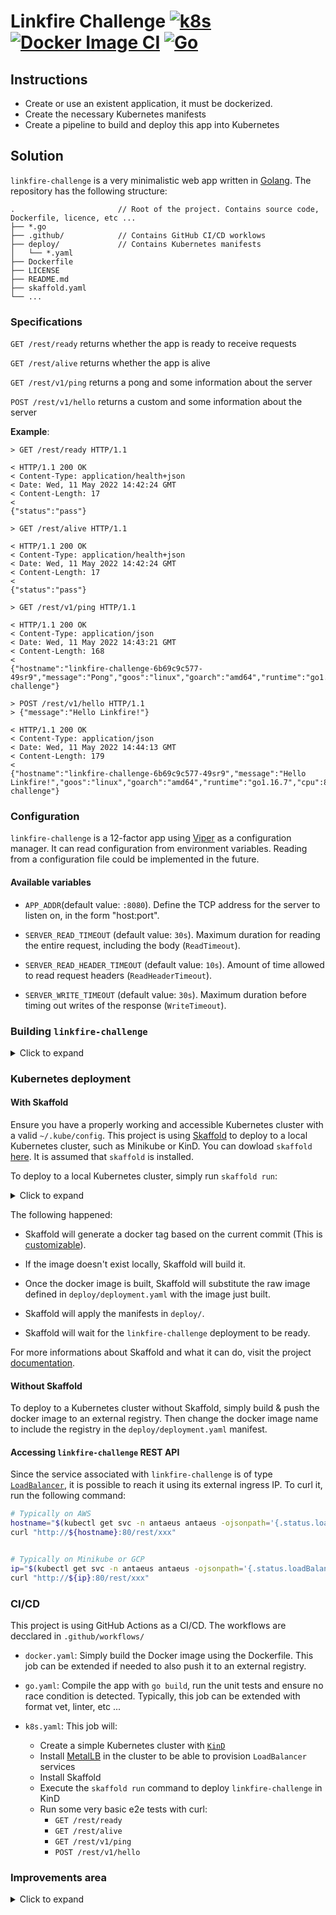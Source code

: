 # Linkfire Challenge [![k8s](https://github.com/lescactus/linkfire-challenge/actions/workflows/k8s.yml/badge.svg)](https://github.com/lescactus/linkfire-challenge/actions/workflows/k8s.yml) [![Docker Image CI](https://github.com/lescactus/linkfire-challenge/actions/workflows/docker.yml/badge.svg)](https://github.com/lescactus/linkfire-challenge/actions/workflows/docker.yml) [![Go](https://github.com/lescactus/linkfire-challenge/actions/workflows/go.yml/badge.svg)](https://github.com/lescactus/linkfire-challenge/actions/workflows/go.yml)

## Instructions

* Create or use an existent application, it must be dockerized.
* Create the necessary Kubernetes manifests
* Create a pipeline to build and deploy this app into Kubernetes

## Solution

`linkfire-challenge` is a very minimalistic web app written in [Golang](https://golang.org/).
The repository has the following structure:

```
.                       // Root of the project. Contains source code, Dockerfile, licence, etc ...
├── *.go
├── .github/            // Contains GitHub CI/CD worklows
├── deploy/             // Contains Kubernetes manifests
│   └── *.yaml
├── Dockerfile
├── LICENSE
├── README.md
├── skaffold.yaml
└── ...
```

### Specifications

`GET /rest/ready` returns whether the app is ready to receive requests

`GET /rest/alive` returns whether the app is alive

`GET /rest/v1/ping` returns a pong and some information about the server

`POST /rest/v1/hello` returns a custom and some information about the server

**Example**:

```
> GET /rest/ready HTTP/1.1

< HTTP/1.1 200 OK
< Content-Type: application/health+json
< Date: Wed, 11 May 2022 14:42:24 GMT
< Content-Length: 17
< 
{"status":"pass"}
```

```
> GET /rest/alive HTTP/1.1

< HTTP/1.1 200 OK
< Content-Type: application/health+json
< Date: Wed, 11 May 2022 14:42:24 GMT
< Content-Length: 17
< 
{"status":"pass"}
```

```
> GET /rest/v1/ping HTTP/1.1

< HTTP/1.1 200 OK
< Content-Type: application/json
< Date: Wed, 11 May 2022 14:43:21 GMT
< Content-Length: 168
< 
{"hostname":"linkfire-challenge-6b69c9c577-49sr9","message":"Pong","goos":"linux","goarch":"amd64","runtime":"go1.16.7","cpu":8,"application_name":"linkfire-challenge"}     
```

```
> POST /rest/v1/hello HTTP/1.1
> {"message":"Hello Linkfire!"}

< HTTP/1.1 200 OK
< Content-Type: application/json
< Date: Wed, 11 May 2022 14:44:13 GMT
< Content-Length: 179
<
{"hostname":"linkfire-challenge-6b69c9c577-49sr9","message":"Hello Linkfire!","goos":"linux","goarch":"amd64","runtime":"go1.16.7","cpu":8,"application_name":"linkfire-challenge"}    
```

### Configuration

`linkfire-challenge` is a 12-factor app using [Viper](https://github.com/spf13/viper) as a configuration manager. It can read configuration from environment variables. Reading from a configuration file could be implemented in the future.

#### Available variables

* `APP_ADDR`(default value: `:8080`). Define the TCP address for the server to listen on, in the form "host:port".

* `SERVER_READ_TIMEOUT` (default value: `30s`). Maximum duration for reading the entire request, including the body (`ReadTimeout`).

* `SERVER_READ_HEADER_TIMEOUT` (default value: `10s`). Amount of time allowed to read request headers (`ReadHeaderTimeout`).

* `SERVER_WRITE_TIMEOUT` (default value: `30s`). Maximum duration before timing out writes of the response (`WriteTimeout`).


### Building `linkfire-challenge`

<details>
<summary>Click to expand</summary>

#### From source with go

You need a working [go](https://golang.org/doc/install) toolchain (It has been developped and tested with go 1.16 and go 1.16 only, but should work with go >= 1.14). Refer to the official documentation for more information (or from your Linux/Mac/Windows distribution documentation to install it from your favorite package manager).

```sh
# Build from sources. Use the '-o' flag to change the compiled binary name
go build

# Default compiled binary is linkfire-challenge
# You can optionnaly move it somewhere in your $PATH to access it shell wide
./linkfire-challenge
```

#### From source with docker

If you don't have [go](https://golang.org/) installed but have docker, run the following command to build inside a docker container:

```sh
# Build from sources inside a docker container. Use the '-o' flag to change the compiled binary name
# Warning: the compiled binary belongs to root:root
docker run --rm -it -v "$PWD":/app -w /app golang:1.16 go build

# Default compiled binary is linkfire-challenge
# You can optionnaly move it somewhere in your $PATH to access it shell wide
./linkfire-challenge
```

#### From source with docker but built inside a docker image

If you don't want to pollute your computer with another program, `linkfire-challenge` comes with its own docker image:

```sh
docker build -t linkfire-challenge .

docker run --rm -p 8080:8080 linkfire-challenge
```

#### Unit tests

To run the test suite, run the following commands:

```sh
# Run the unit tests. Remove the '-v' flag to reduce verbosity
go test -v ./... 

# Get coverage to html format
go test -coverprofile -v /tmp/cover.out ./...
go tool cover -html=/tmp/cover.out -o /tmp/cover.out.html
```

</details>

### Kubernetes deployment

#### With Skaffold

Ensure you have a properly working and accessible Kubernetes cluster with a valid `~/.kube/config`. 
This project is using [Skaffold](https://skaffold.dev/) to deploy to a local Kubernetes cluster, such as Minikube or KinD. You can dowload `skaffold` [here](https://skaffold.dev/docs/install/#standalone-binary). It is assumed that `skaffold` is installed.

To deploy to a local Kubernetes cluster, simply run `skaffold run`:

<details>
<summary>Click to expand</summary>

```
$ skaffold run 
Generating tags...
 - linkfire-challenge -> linkfire-challenge:62fb7fa-dirty
Checking cache...
 - linkfire-challenge: Not found. Building
Starting build...
Found [kind-kind] context, using local docker daemon.
Building [linkfire-challenge]...
Target platforms: [linux/amd64]
[+] Building 23.3s (16/16) FINISHED                                                                                                                                                                                                            
 => [internal] load build definition from Dockerfile                                                                                                                                                                                      0.0s
 => => transferring dockerfile: 38B                                                                                                                                                                                                       0.0s
 => [internal] load .dockerignore                                                                                                                                                                                                         0.0s
 => => transferring context: 34B                                                                                                                                                                                                          0.0s
 => [internal] load metadata for docker.io/library/alpine:3                                                                                                                                                                               0.0s
 => [internal] load metadata for docker.io/library/golang:1.16-alpine                                                                                                                                                                     0.0s
 => [builder 1/6] FROM docker.io/library/golang:1.16-alpine                                                                                                                                                                               0.0s
 => [internal] load build context                                                                                                                                                                                                         0.0s
 => => transferring context: 12.99kB                                                                                                                                                                                                      0.0s
 => [stage-1 1/4] FROM docker.io/library/alpine:3                                                                                                                                                                                         0.0s
 => CACHED [builder 2/6] ADD go.* /go/src/                                                                                                                                                                                                0.0s
 => CACHED [builder 3/6] WORKDIR /go/src/                                                                                                                                                                                                 0.0s
 => [builder 4/6] RUN go mod download                                                                                                                                                                                                    19.9s
 => [builder 5/6] COPY . /go/src/                                                                                                                                                                                                         0.2s
 => [builder 6/6] RUN go build -o main                                                                                                                                                                                                    3.0s
 => CACHED [stage-1 2/4] RUN apk update     && apk add ca-certificates     && rm -rf /var/cache/apk*     && adduser -u 1000 -D -s /bin/sh app     && install -d -m 0750 -o app -g app /app                                                0.0s
 => CACHED [stage-1 3/4] WORKDIR /app                                                                                                                                                                                                     0.0s
 => CACHED [stage-1 4/4] COPY --from=builder /go/src/main /app                                                                                                                                                                            0.0s
 => exporting to image                                                                                                                                                                                                                    0.0s
 => => exporting layers                                                                                                                                                                                                                   0.0s
 => => writing image sha256:6276a5062a99b7ae078ba5dbddb108029258fd93a887a53332ed31fc89e318c3                                                                                                                                              0.0s
 => => naming to docker.io/library/linkfire-challenge:62fb7fa-dirty                                                                                                                                                                       0.0s
Build [linkfire-challenge] succeeded
Starting test...
Tags used in deployment:
 - linkfire-challenge -> linkfire-challenge:6276a5062a99b7ae078ba5dbddb108029258fd93a887a53332ed31fc89e318c3
Starting deploy...
Loading images into kind cluster nodes...
 - linkfire-challenge:6276a5062a99b7ae078ba5dbddb108029258fd93a887a53332ed31fc89e318c3 -> Loaded
Images loaded in 1.496 second
 - deployment.apps/linkfire-challenge created
 - service/linkfire-challenge created
 - serviceaccount/linkfire-challenge created
Waiting for deployments to stabilize...
 - deployment/linkfire-challenge: waiting for rollout to finish: 0 of 1 updated replicas are available...
 - deployment/linkfire-challenge is ready.
Deployments stabilized in 7.092 seconds
You can also run [skaffold run --tail] to get the logs
```

</details>


The following happened:

* Skaffold will generate a docker tag based on the current commit (This is [customizable](https://skaffold.dev/docs/references/yaml/#build-tagPolicy)).

* If the image doesn't exist locally, Skaffold will build it.

* Once the docker image is built, Skaffold will substitute the raw image defined in `deploy/deployment.yaml` with the image just built.

* Skaffold will apply the manifests in `deploy/`.

* Skaffold will wait for the `linkfire-challenge` deployment to be ready.

For more informations about Skaffold and what it can do, visit the project [documentation](https://skaffold.dev/docs/).

#### Without Skaffold

To deploy to a Kubernetes cluster without Skaffold, simply build & push the docker image to an external registry. Then change the docker image name to include the registry in the `deploy/deployment.yaml` manifest.

#### Accessing `linkfire-challenge` REST API

Since the service associated with `linkfire-challenge` is of type [`LoadBalancer`](https://kubernetes.io/docs/concepts/services-networking/service/#loadbalancer), it is possible to reach it using its external ingress IP. To curl it, run the following command:

```sh
# Typically on AWS
hostname="$(kubectl get svc -n antaeus antaeus -ojsonpath='{.status.loadBalancer.ingress[0].hostname}')"
curl "http://${hostname}:80/rest/xxx"


# Typically on Minikube or GCP
ip="$(kubectl get svc -n antaeus antaeus -ojsonpath='{.status.loadBalancer.ingress[0].ip}')"
curl "http://${ip}:80/rest/xxx"
```

### CI/CD

This project is using GitHub Actions as a CI/CD. The workflows are decclared in `.github/workflows/`

* `docker.yaml`: Simply build the Docker image using the Dockerfile. This job can be extended if needed to also push it to an external registry.

* `go.yaml`: Compile the app with `go build`, run the unit tests and ensure no race condition is detected. Typically, this job can be extended with format vet, linter, etc ...

* `k8s.yaml`: This job will:
    * Create a simple Kubernetes cluster with [`KinD`](https://kind.sigs.k8s.io/)
    * Install [MetalLB](https://metallb.org/) in the cluster to be able to provision `LoadBalancer` services
    * Install Skaffold
    * Execute the `skaffold run` command to deploy `linkfire-challenge` in KinD
    * Run some very basic e2e tests with curl:
        * `GET /rest/ready`
        * `GET /rest/alive`
        * `GET /rest/v1/ping`
        * `POST /rest/v1/hello`

### Improvements area

<details>
<summary>Click to expand</summary>

`linkfire-challenge` is a very minimalistic service far from being "production ready" (and it could even be written with less lines of code). Some area of improvements might include but not limited to:

* Avoid using `io.ReadAll` in `Hello()` as it loads all the request body into memory, leading to a possible memory exhaustion (and possible Denial Of Service). Better use a `bytes.Buffer` or `io.Copy` instead

* Provide structured (json) logging to stdout with tiered log levels (fatal, error, warn, info, debug, trace) and without sensitive information

* Provide metrics

* Provide APM using a tracing library such as OpenTelemetry

* Provide alerts and monitoring (Grafana) dashboards based on above-mentioned metrics and APM

* Provide incident response checklist

* Provide accurate cpu and memory requests/limits based on stress-test benchmarks

* Use of a [PodDistruptionBudget](https://kubernetes.io/docs/tasks/run-application/configure-pdb/) and scale to multiple replicas with the use of anti-affinity rules to spread accross multiple availability zones

* Be [12factor](https://12factor.net/) compliant by reading configuration at runtime from config maps or secrets (env variables or config files) - such as "log level", "tcp port", etc ...

* Provide a Swagger endpoint

* Support graceful shutdowns for interrupt signals (SIGTERM)

* Ensure the service is stateless by using an external store provider (SQL, blob, NoSQL, k/v, etc...)

* Authenticate API calls (authentication/authorization) or even better, do it either at the edge (via an API gateway for instance) or in a sidecar proxy

* Do not use the `latest` docker tag ([never](https://stevelasker.blog/2018/03/01/docker-tagging-best-practices-for-tagging-and-versioning-docker-images/)). Instead, provide [semantic versioning](https://semver.org/)

* Implement retries policies or circuit-breaker (could ideally also by done by a Service Mesh)

* Improve the CD pipeline to automates the deployment of the new image in a real Kubernetes cluster and run a test suite: integration tests, e2e tests, non-regression tests, stress tests etc ..., with automated logs and metrics analysis to detect anormalities and do environment promotion. [Flagger](https://flagger.app/) is good for that, [Harness](https://harness.io/) too

* To deploy in Kubernetes for production, a [Helm chart](https://helm.sh/) or a [Kustomization](https://kubectl.docs.kubernetes.io/references/kustomize/kustomization/) would come handy, especially when managing multiple environments

* Follow the GitOps principle with tools such as the amazing [FluxCD](https://fluxcd.io/) or [ArgoCD](https://argoproj.github.io/)

* The usage of a `LoadBalancer` service for a single deployment should be discouraged in a production environment. Instead, an [`Ingress`](https://kubernetes.io/docs/concepts/services-networking/ingress/) would be better. Ideally, at the edge should stand an API Gateway or cloud Load Balancer doing TLS termination and redirection, authn/authz (could also be done via sidecar proxy), WAF, audit logs, request validation, etc ...

</details>